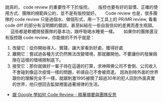 
說真的， code review 的重要性不下於版控。
　
版控也要有好的習慣、正確的使用方式、團隊的規範與公約，並不是有版控就好。
　
Code review 也是，很多團隊的 code review 只是過個水、做個形式，用一下工具上的 PR/MR review, 看看 code diff 的部分有沒明顯的錯誤，甚至糾結在一些自我信仰的差異而產生瓶頸。
　
這些都是軟體開發團隊的基本功，跟呼吸喝水睡覺一樣。
　
如果你的團隊還沒有版控跟 code review，你能做的不外乎就是：
1. 改變它：從你開始導入、實踐，讓大家看到好處，獲得好處
　
2. 離開它：嘗試過各種方式仍然無法改變環境，那就離開他。不要讓你的發展侷限在這樣的環境限制底下。
　
3. 接受它：那你就做好一輩子待在這邊的打算，求神拜佛公司不會倒、公司收入不會碰到像這次疫情一樣的問題，祈禱自己不會被資遣。 因為到時外面的世界跟你的理解完全不一樣，就跟刺激1995被關了超過30年的犯人回到外面真實的世界，他只想回去監獄裡面過著規律的生活。

* [跟 Google 學如何 Code Review - 精華摘要與團隊反思][Ref001]

[Ref001]:https://www.notion.so/Google-Code-Review-a275c5f3e017467a9b667e21c9521e39